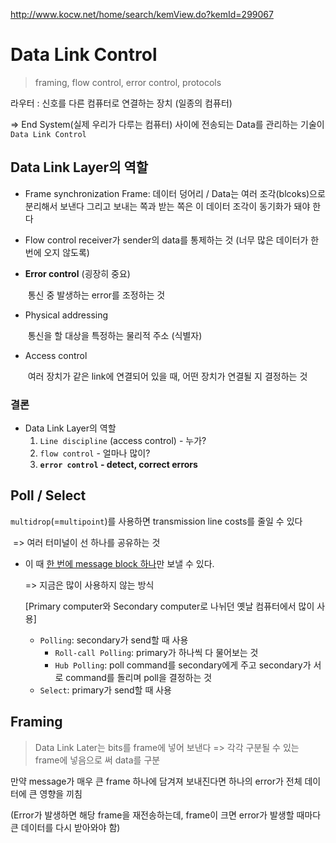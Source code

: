 http://www.kocw.net/home/search/kemView.do?kemId=299067

# Data Link Control

> framing, flow control, error control, protocols

라우터 : 신호를 다른 컴퓨터로 연결하는 장치 (일종의 컴퓨터)

=> End System(실제 우리가 다루는 컴퓨터) 사이에 전송되는 Data를 관리하는 기술이 `Data Link Control`



## Data Link Layer의 역할

- Frame synchronization
  	Frame: 데이터 덩어리 / Data는 여러 조각(blcoks)으로 분리해서 보낸다
  	그리고 보내는 쪽과 받는 쪽은 이 데이터 조각이 동기화가 돼야 한다

- Flow control
  	receiver가 sender의 data를 통제하는 것 (너무 많은 데이터가 한 번에 오지 않도록)

- **Error control** (굉장히 중요)

  ​	통신 중 발생하는 error를 조정하는 것

- Physical addressing

  ​	통신을 할 대상을 특정하는 물리적 주소 (식별자)

- Access control

  ​	여러 장치가 같은 link에 연결되어 있을 때, 어떤 장치가 연결될 지 결정하는 것

### 결론

- Data Link Layer의 역할
  1. `Line discipline` (access control) - 누가?
  2. `flow control` - 얼마나 많이?
  3. **`error control` - detect, correct errors**



## Poll / Select

`multidrop`(=`multipoint`)를 사용하면 transmission line costs를 줄일 수 있다

​	=> 여러 터미널이 선 하나를 공유하는 것

- 이 때 <u>한 번에 message block 하나</u>만 보낼 수 있다.

  => 지금은 많이 사용하지 않는 방식

  [Primary computer와 Secondary computer로 나뉘던 옛날 컴퓨터에서 많이 사용]

  - `Polling`: secondary가 send할 때 사용
    - `Roll-call Polling`: primary가 하나씩 다 물어보는 것
    - `Hub Polling`: poll command를 secondary에게 주고 secondary가 서로 command를 돌리며 poll을 결정하는 것 
  - `Select`: primary가 send할 때 사용



## Framing

> Data Link Later는 bits를 frame에 넣어 보낸다 => 각각 구분될 수 있는 frame에 넣음으로 써 data를 구분

만약 message가 매우 큰 frame 하나에 담겨져 보내진다면 하나의 error가 전체 데이터에 큰 영향을 끼침

(Error가 발생하면 해당 frame을 재전송하는데, frame이 크면 error가 발생할 때마다 큰 데이터를 다시 받아와야 함)
